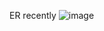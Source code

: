 ER recently
![image](https://github.com/user-attachments/assets/02bac22f-4ece-4b9a-baa7-051d6f8e7bcd)
